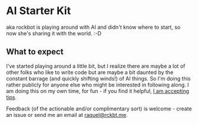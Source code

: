 # AI Starter Kit
aka rockbot is playing around with AI and didn't know where to start, so now she's sharing it with the world. :-D 

## What to expect
I've started playing around a little bit, but I realize there are maybe a lot of other folks who like to write code but are maybe a bit daunted by the constant barrage (and quickly shifting winds!) of AI things. So I'm doing this rather publicly for anyone else who might be interested in following along. I am doing this on my own time, for fun - if you find it helpful, [I am accepting tips](https://buy.stripe.com/8wMeXbfZv6a4gLe8ww). 

Feedback (of the actionable and/or complimentary sort) is welcome - create an issue or send me an email at raquel@rckbt.me. 